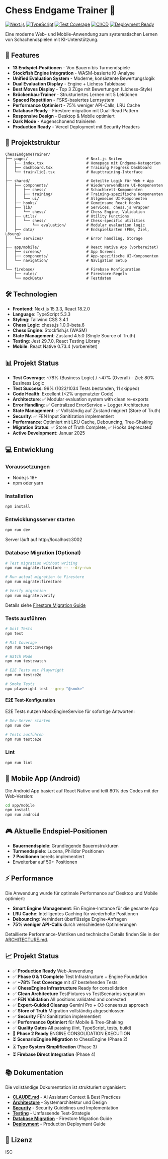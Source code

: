# Chess Endgame Trainer 🎯

[![Next.js](https://img.shields.io/badge/Next.js-15.3.3-black)](https://nextjs.org/)
[![TypeScript](https://img.shields.io/badge/TypeScript-5.3.3-blue)](https://www.typescriptlang.org/)
[![Test Coverage](https://img.shields.io/badge/Coverage-~78%25-green)](./coverage/lcov-report/index.html)
[![CI/CD](https://github.com/thehugegatsby/ChessEndgameTrainer/actions/workflows/test-and-coverage.yml/badge.svg)](https://github.com/thehugegatsby/ChessEndgameTrainer/actions)
[![Deployment Ready](https://img.shields.io/badge/Deployment-Ready-green)](./docs/deployment/DEPLOYMENT_GUIDE.md)

Eine moderne Web- und Mobile-Anwendung zum systematischen Lernen von Schachendspielen mit KI-Unterstützung.

## 🎯 Features

- **13 Endspiel-Positionen** - Von Bauern bis Turmendspiele
- **Stockfish Engine Integration** - WASM-basierte KI-Analyse
- **Unified Evaluation System** - Moderne, konsistente Bewertungslogik
- **Dual Evaluation Display** - Engine + Lichess Tablebase
- **Best Moves Display** - Top 3 Züge mit Bewertungen (Lichess-Style)
- **Brückenbau-Trainer** - Strukturiertes Lernen mit 5 Lektionen
- **Spaced Repetition** - FSRS-basiertes Lernsystem
- **Performance Optimiert** - 75% weniger API-Calls, LRU Cache
- **Database Ready** - Firestore migration mit Dual-Read Pattern
- **Responsive Design** - Desktop & Mobile optimiert
- **Dark Mode** - Augenschonend trainieren
- **Production Ready** - Vercel Deployment mit Security Headers

## 🚀 Projektstruktur

```
ChessEndgameTrainer/
├── pages/                          # Next.js Seiten
│   ├── index.tsx                   # Homepage mit Endgame-Kategorien
│   ├── dashboard.tsx               # Training Progress Dashboard
│   └── train/[id].tsx              # Haupttraining-Interface
│
├── shared/                         # Geteilte Logik für Web + App
│   ├── components/                 # Wiederverwendbare UI-Komponenten
│   │   ├── chess/                  # Schachbrett-Komponenten
│   │   ├── training/               # Training-spezifische Komponenten
│   │   └── ui/                     # Allgemeine UI-Komponenten
│   ├── hooks/                      # Gemeinsame React Hooks
│   ├── lib/                        # Services, chess.js wrapper
│   │   └── chess/                  # Chess Engine, Validation
│   ├── utils/                      # Utility Functions
│   │   └── chess/                  # Chess-specific utilities
│   │       └── evaluation/         # Modular evaluation logic
│   ├── data/                       # Endspielkarten (FEN, Ziel, Lösung)
│   └── services/                   # Error handling, Storage
│
├── app/mobile/                     # React Native App (vorbereitet)
│   ├── screens/                    # App Screens
│   ├── components/                 # App-spezifische UI-Komponenten
│   └── navigation/                 # Navigation Setup
│
└── firebase/                       # Firebase Konfiguration
    ├── rules/                      # Firestore-Regeln
    └── mockData/                   # Testdaten
```

## 🛠️ Technologien

- **Frontend**: Next.js 15.3.3, React 18.2.0
- **Language**: TypeScript 5.3.3
- **Styling**: Tailwind CSS 3.4.1
- **Chess Logic**: chess.js 1.0.0-beta.6
- **Chess Engine**: Stockfish.js (WASM)
- **State Management**: Zustand 4.5.0 (Single Source of Truth)
- **Testing**: Jest 29.7.0, React Testing Library
- **Mobile**: React Native 0.73.4 (vorbereitet)

## 📊 Projekt Status

- **Test Coverage**: ~78% (Business Logic) / ~47% (Overall) - Ziel: 80% Business Logic
- **Test Success**: 99% (1023/1034 Tests bestanden, 11 skipped)
- **Code Health**: Excellent (<2% ungenutzter Code)
- **Architecture**: ✅ Modular evaluation system with clean re-exports
- **Error Handling**: ✅ Centralized ErrorService + Logger Architecture
- **State Management**: ✅ Vollständig auf Zustand migriert (Store of Truth)
- **Security**: ✅ FEN Input Sanitization implementiert
- **Performance**: Optimiert mit LRU Cache, Debouncing, Tree-Shaking
- **Migration Status**: ✅ Store of Truth Complete, ✅ Hooks deprecated
- **Active Development**: Januar 2025

## 💻 Entwicklung

### Voraussetzungen

- Node.js 18+
- npm oder yarn

### Installation

```bash
npm install
```

### Entwicklungsserver starten

```bash
npm run dev
```

Server läuft auf http://localhost:3002

### Database Migration (Optional)

```bash
# Test migration without writing
npm run migrate:firestore -- --dry-run

# Run actual migration to Firestore
npm run migrate:firestore

# Verify migration
npm run migrate:verify
```

Details siehe [Firestore Migration Guide](./docs/database/FIRESTORE_MIGRATION_README.md)

### Tests ausführen

```bash
# Unit Tests
npm test

# Mit Coverage
npm run test:coverage

# Watch Mode
npm run test:watch

# E2E Tests mit Playwright
npm run test:e2e

# Smoke Tests
npx playwright test --grep "@smoke"
```

#### E2E Test-Konfiguration
E2E Tests nutzen MockEngineService für sofortige Antworten:

```bash
# Dev-Server starten
npm run dev

# Tests ausführen
npm run test:e2e
```

### Lint

```bash
npm run lint
```

## 📱 Mobile App (Android)

Die Android App basiert auf React Native und teilt 80% des Codes mit der Web-Version:

```bash
cd app/mobile
npm install
npm run android
```

## 🎮 Aktuelle Endspiel-Positionen

- **Bauernendspiele**: Grundlegende Bauernstrukturen
- **Turmendspiele**: Lucena, Philidor Positionen
- **7 Positionen** bereits implementiert
- Erweiterbar auf 50+ Positionen

## ⚡ Performance

Die Anwendung wurde für optimale Performance auf Desktop und Mobile optimiert:

- **Smart Engine Management**: Ein Engine-Instance für die gesamte App
- **LRU Cache**: Intelligentes Caching für wiederholte Positionen
- **Debouncing**: Verhindert überflüssige Engine-Anfragen
- **75% weniger API-Calls** durch verschiedene Optimierungen

Detaillierte Performance-Metriken und technische Details finden Sie in der [ARCHITECTURE.md](docs/ARCHITECTURE.md#performance-optimizations).

## 📈 Projekt Status

- ✅ **Production Ready** Web-Anwendung
- ✅ **Phase 0 & 1 Complete** Test Infrastructure + Engine Foundation
- ✅ **~78% Test Coverage** mit 47 bestehenden Tests
- ✅ **ChessEngine Infrastructure** Ready for consolidation
- ✅ **Clean Architecture** TestFixtures vs TestScenarios separation
- ✅ **FEN Validation** All positions validated and corrected
- ✅ **Expert-Guided Cleanup** Gemini Pro + O3 consensus approach
- ✅ **Store of Truth** Migration vollständig abgeschlossen  
- ✅ **Security** FEN Sanitization implementiert
- ✅ **Performance Optimiert** für Mobile & Tree-Shaking
- ✅ **Quality Gates** All passing (lint, TypeScript, tests, build)
- 🚀 **Phase 2 Ready** ENGINE CONSOLIDATION EXECUTION
- ⏳ **ScenarioEngine Migration** to ChessEngine (Phase 2)
- ⏳ **Type System Simplification** (Phase 3)
- ⏳ **Firebase Direct Integration** (Phase 4)

## 📚 Dokumentation

Die vollständige Dokumentation ist strukturiert organisiert:

- **[CLAUDE.md](./CLAUDE.md)** - AI Assistant Context & Best Practices
- **[Architecture](./docs/ARCHITECTURE.md)** - Systemarchitektur und Design
- **[Security](./docs/SECURITY.md)** - Security Guidelines und Implementation
- **[Testing](./docs/TESTING.md)** - Umfassende Test-Strategie
- **[Database Migration](./docs/database/FIRESTORE_MIGRATION_README.md)** - Firestore Migration Guide
- **[Deployment](./docs/deployment/DEPLOYMENT_GUIDE.md)** - Production Deployment Guide

## 📄 Lizenz

ISC
